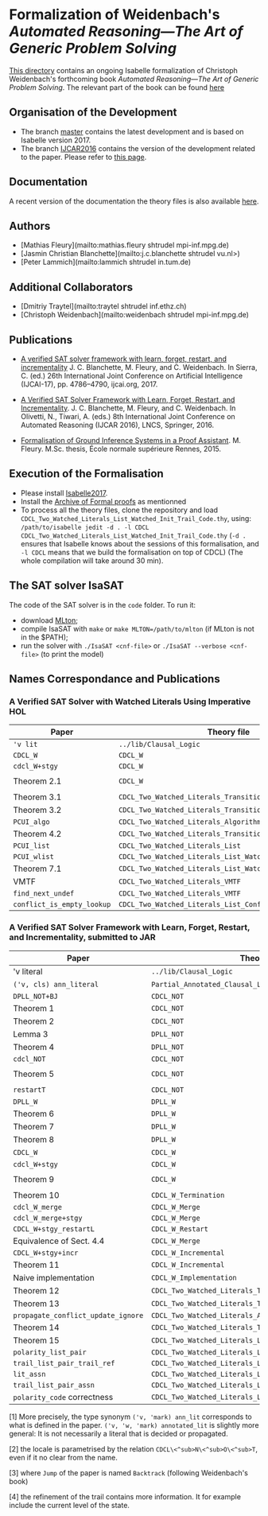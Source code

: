 # Formalization of Weidenbach's _Automated Reasoning―The Art of Generic Problem Solving_ #

[This directory](https://bitbucket.org/isafol/isafol/src/master/Weidenbach_Book/) contains an ongoing Isabelle formalization of Christoph Weidenbach's forthcoming book _Automated Reasoning―The Art of Generic Problem Solving_.
The relevant part of the book can be found [here](http://people.mpi-inf.mpg.de/~mfleury/paper/Weidenback_Book_CDCL.pdf)

## Organisation of the Development ##

* The branch [master](https://bitbucket.org/isafol/isafol/src/master/Weidenbach_Book/) contains the latest development and is based on Isabelle version 2017.
* The branch [IJCAR2016](https://bitbucket.org/isafol/isafol/src/IJCAR2016/Weidenbach_Book/) contains the version of the development related to the paper. Please refer to [this page](https://bitbucket.org/isafol/isafol/src/IJCAR2016/Weidenbach_Book/Readme.md).

## Documentation ##

A recent version of the documentation the theory files is also available [here](http://people.mpi-inf.mpg.de/~mfleury/IsaFoL/current/Weidenbach_Book).

## Authors ##

* [Mathias Fleury](mailto:mathias.fleury shtrudel mpi-inf.mpg.de)
* [Jasmin Christian Blanchette](mailto:j.c.blanchette shtrudel vu.nl>)
* [Peter Lammich](mailto:lammich shtrudel in.tum.de)

## Additional Collaborators ##

* [Dmitriy Traytel](mailto:traytel shtrudel inf.ethz.ch)
* [Christoph Weidenbach](mailto:weidenbach shtrudel mpi-inf.mpg.de)

## Publications ##

* [A verified SAT solver framework with learn, forget, restart, and incrementality](http://matryoshka.gforge.inria.fr/pubs/sat_sister.pdf)
  J. C. Blanchette, M. Fleury, and C. Weidenbach.
  In Sierra, C. (ed.) 26th International Joint Conference on Artificial Intelligence (IJCAI-17), pp. 4786–4790, ijcai.org, 2017. 

* [A Verified SAT Solver Framework with Learn, Forget, Restart, and Incrementality](http://people.mpi-inf.mpg.de/~jblanche/sat.pdf).
  J. C. Blanchette, M. Fleury, and C. Weidenbach.
  In Olivetti, N., Tiwari, A. (eds.) 8th International Joint Conference on Automated Reasoning (IJCAR 2016), LNCS, Springer, 2016.

* [Formalisation of Ground Inference Systems in a Proof Assistant](http://www.mpi-inf.mpg.de/fileadmin/inf/rg1/Documents/fleury_master_thesis.pdf).
  M. Fleury.
  M.Sc. thesis, École normale supérieure Rennes, 2015.

## Execution of the Formalisation ##

* Please install [Isabelle2017](http://isabelle.in.tum.de).
* Install the [Archive of Formal proofs](https://www.isa-afp.org/using.html) as mentionned
* To process all the theory files, clone the repository and load ``CDCL_Two_Watched_Literals_List_Watched_Init_Trail_Code.thy``, using:
   ``/path/to/isabelle jedit -d . -l CDCL CDCL_Two_Watched_Literals_List_Watched_Init_Trail_Code.thy``
   (``-d .`` ensures that Isabelle knows about the sessions of this formalisation, and ``-l CDCL`` means that we build the formalisation on top of CDCL)
  (The whole compilation will take around 30 min).

## The SAT solver IsaSAT ##

The code of the SAT solver is in the ``code`` folder. To run it:
  * download [MLton](http://mlton.org);
  * compile IsaSAT with ``make`` or ``make MLTON=/path/to/mlton`` (if MLton is not in the $PATH);
  * run the solver with ``./IsaSAT <cnf-file>`` or ``./IsaSAT --verbose <cnf-file>`` (to print the model)
  
## Names Correspondance and Publications

### A Verified SAT Solver with Watched Literals Using Imperative HOL ###

|Paper                    |  Theory file                      |   Isabelle name
|-------------------------|-----------------------------------|---------------------------------------------------------------------
|``'v lit``               |   ``../lib/Clausal_Logic``        |  ``'a literal``
|``CDCL_W``               |  ``CDCL_W``                       |   ``CDCL\<^sub>W``
|``cdcl_W+stgy``          |  ``CDCL_W``                       |   ``cdcl<^sub>W_s``
|Theorem 2.1              |  ``CDCL_W``                       |   ``full_cdcl\<^sub>W_stgy_final_state_conclusive_from_init_state``
|Theorem 3.1              |  ``CDCL_Two_Watched_Literals_Transition_System`` |  ``cdcl_twl_stgy_twl_struct_invs``
|Theorem 3.2              | ``CDCL_Two_Watched_Literals_Transition_System`` | ``full_cdcl_twl_stgy_cdclW_stgy``
|``PCUI_algo``            |``CDCL_Two_Watched_Literals_Algorithm``| ``unit_propagation_inner_loop_body``	
|Theorem 4.2              | ``CDCL_Two_Watched_Literals_Transition_System`` | ``cdcl_twl_stgy_prog_spec``
|``PCUI_list``            |``CDCL_Two_Watched_Literals_List``  |  ``unit_propagation_inner_loop_body_l``
|``PCUI_wlist``           |``CDCL_Two_Watched_Literals_List_Watched``| ``unit_propagation_inner_loop_body_wl``	
|Theorem 7.1              | ``CDCL_Two_Watched_Literals_List_Watched_Init_Trail_Code`` | ``IsaSAT_code_full_correctness``
| VMTF                    | ``CDCL_Two_Watched_Literals_VMTF`` |  ``l_vmtf``
|``find_next_undef``      | ``CDCL_Two_Watched_Literals_VMTF`` |  ``find_next_undef``
|``conflict_is_empty_lookup``| ``CDCL_Two_Watched_Literals_List_Conflict_Assn`` | ``conflict_assn_is_empty``

### A Verified SAT Solver Framework with Learn, Forget, Restart, and Incrementality, submitted to JAR ###

|Paper                    |  Theory file                      |   Isabelle name
|-------------------------|-----------------------------------|---------------------------------------------------------------------
|'v literal               |   ``../lib/Clausal_Logic``        |  ``'a literal``
|``('v, cls) ann_literal``|  ``Partial_Annotated_Clausal_Logic`` | ``('v, 'w, 'mark) annotated_lit``  [1]
|``DPLL_NOT+BJ``          |  ``CDCL_NOT``                     | ``dpll_bj``
|Theorem 1                |  ``CDCL_NOT``                     |   ``wf_dpll_bj``
|Theorem 2                |  ``CDCL_NOT``                     |   ``full_dpll_backjump_final_state_from_init_state``
|Lemma 3                  |  ``DPLL_NOT``                     |   ``backtrack_is_backjump``
|Theorem 4                |  ``DPLL_NOT``                     |   ``dpll_conclusive_state_correctness``
|``cdcl_NOT``             |  ``CDCL_NOT``                     |   ``CDCL\<^sub>N\<^sub>O\<^sub>T``
|Theorem 5                |  ``CDCL_NOT``                     |   ``wf_cdcl\<^sub>N\<^sub>O\<^sub>T_no_learn_and_forget_infinite_chain``
| ``restartT``            |  ``CDCL_NOT``                     |   ``CDCL\<^sub>N\<^sub>O\<^sub>T_raw_restart`` [2]
| ``DPLL_W``              |  ``DPLL_W``                       |   ``DPLL\<^sub>W``
|Theorem 6                |  ``DPLL_W``                       |   ``wf_dpll\<^sub>W``
|Theorem 7                |  ``DPLL_W``                       |   ``dpll\<^sub>W_conclusive_state_correctness``
|Theorem 8                |  ``DPLL_W``                       |   ``dpll\<^sub>W_dpll\<^sub>N\<^sub>O\<^sub>T``
|``CDCL_W``               |  ``CDCL_W``                       |   ``CDCL\<^sub>W`` [3]
|``cdcl_W+stgy``          |  ``CDCL_W``                       |   ``cdcl<^sub>W_s``
|Theorem 9                |  ``CDCL_W``                       |   ``full_cdcl\<^sub>W_stgy_final_state_conclusive_from_init_state``
|Theorem 10               |  ``CDCL_W_Termination``           |   ``cdcl\<^sub>W_stgy_distinct_mset_clauses``
|``cdcl_W_merge``         |  ``CDCL_W_Merge``                 |   ``cdcl<^sub>W_merge``
|``cdcl_W_merge+stgy``    |  ``CDCL_W_Merge``                 |   ``cdcl<^sub>W_s'``
|``CDCL_W+stgy_restartL`` |  ``CDCL_W_Restart``               |   ``cdcl\<^sub>W_merge_with_restart``
|Equivalence of Sect. 4.4 |  ``CDCL_W_Merge``                 |   ``full_cdcl\<^sub>W_stgy_iff_full_cdcl\<^sub>W_s'``
|``CDCL_W+stgy+incr``     |  ``CDCL_W_Incremental``           |   ``incremental_cdcl\<^sub>W``
|Theorem 11               |  ``CDCL_W_Incremental``           |   ``incremental_conclusive_state``
| Naive implementation    |  ``CDCL_W_Implementation``        |
| Theorem 12              |  ``CDCL_Two_Watched_Literals_Transition_System`` |  ``cdcl_twl_stgy_twl_struct_invs``
|Theorem 13               | ``CDCL_Two_Watched_Literals_Transition_System`` | ``full_cdcl_twl_stgy_cdclW_stgy``
|``propagate_conflict_update_ignore``|``CDCL_Two_Watched_Literals_Algorithm``| ``unit_propagation_inner_loop_body``	
|Theorem 14               | ``CDCL_Two_Watched_Literals_Transition_System`` | ``cdcl_twl_stgy_prog_spec``
|Theorem 15               | ``CDCL_Two_Watched_Literals_List_Watched_Init_Trail_Code`` | ``IsaSAT_code_full_correctness``
|``polarity_list_pair``    | ``CDCL_Two_Watched_Literals_List_Watched_Trail_Code`` | `` polarity``
|``trail_list_pair_trail_ref`` | ``CDCL_Two_Watched_Literals_List_Watched_Trail_Code`` | ``trailt_ref``
|``lit_assn``             |``CDCL_Two_Watched_Literals_List_Watched_Domain``|``unat_lit_assn``
|``trail_list_pair_assn`` | ``CDCL_Two_Watched_Literals_List_Watched_Trail_Code`` | ``trail_conc``
|``polarity_code`` correctness |``CDCL_Two_Watched_Literals_List_Watched_Trail_Code`` | ``polarity_code_valued_refine_code`` [4]

[1] More precisely, the type synonym ``('v, 'mark) ann_lit`` corresponds to what
is defined in the paper. ``('v, 'w, 'mark) annotated_lit`` is slightly more
general: It is not necessarily a literal that is decided or propagated.

[2] the locale is parametrised by the relation ``CDCL\<^sub>N\<^sub>O\<^sub>T``,
even if it no clear from the name.

[3] where ``Jump`` of the paper is named ``Backtrack`` (following Weidenbach's book)

[4] the refinement of the trail contains more information. It for example include the current level of the state.
